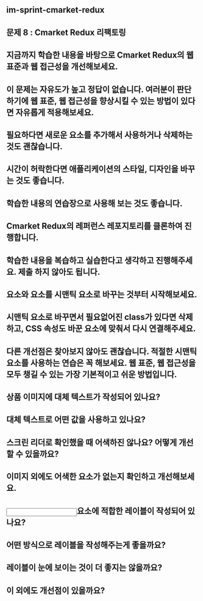 ## im-sprint-cmarket-redux

## 문제 8 : Cmarket Redux 리팩토링

## 지금까지 학습한 내용을 바탕으로 Cmarket Redux의 웹 표준과 웹 접근성을 개선해보세요.

## 이 문제는 자유도가 높고 정답이 없습니다. 여러분이 판단하기에 웹 표준, 웹 접근성을 향상시킬 수 있는 방법이 있다면 자유롭게 적용해보세요.

## 필요하다면 새로운 요소를 추가해서 사용하거나 삭제하는 것도 괜찮습니다.

## 시간이 허락한다면 애플리케이션의 스타일, 디자인을 바꾸는 것도 좋습니다.

## 학습한 내용의 연습장으로 사용해 보는 것도 좋습니다.

## Cmarket Redux의 레퍼런스 레포지토리를 클론하여 진행합니다.

## 학습한 내용을 복습하고 실습한다고 생각하고 진행해주세요. 제출 하지 않아도 됩니다.

## <div>요소와 <span>요소를 시맨틱 요소로 바꾸는 것부터 시작해보세요.

## 시맨틱 요소로 바꾸면서 필요없어진 class가 있다면 삭제하고, CSS 속성도 바꾼 요소에 맞춰서 다시 연결해주세요.

## 다른 개선점은 찾아보지 않아도 괜찮습니다. 적절한 시맨틱 요소를 사용하는 연습은 꼭 해보세요. 웹 표준, 웹 접근성을 모두 챙길 수 있는 가장 기본적이고 쉬운 방법입니다.

## 상품 이미지에 대체 텍스트가 작성되어 있나요?

## 대체 텍스트로 어떤 값을 사용하고 있나요?

## 스크린 리더로 확인했을 때 어색하진 않나요? 어떻게 개선할 수 있을까요?

## 이미지 외에도 어색한 요소가 없는지 확인하고 개선해보세요.

## <input>요소에 적합한 레이블이 작성되어 있나요?

## 어떤 방식으로 레이블을 작성해주는게 좋을까요?

## 레이블이 눈에 보이는 것이 더 좋지는 않을까요?

## 이 외에도 개선점이 있을까요?
